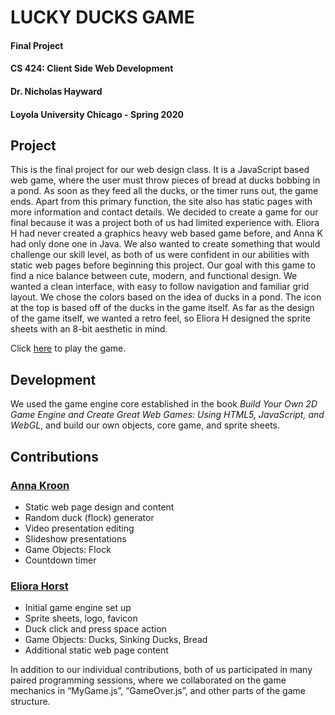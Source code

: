 # LUCKY DUCKS GAME
#### Final Project
#### CS 424: Client Side Web Development
#### Dr. Nicholas Hayward
#### Loyola University Chicago - Spring 2020

## Project
This is the final project for our web design class.  It is a JavaScript based web game, where the user must throw pieces of bread at ducks bobbing in a pond.  As soon as they feed all the ducks, or the timer runs out, the game ends.  Apart from this primary function, the site also has static pages with more information and contact details.  We decided to create a game for our final because it was a project both of us had limited experience with.  Eliora H had never created a graphics heavy web based game before, and Anna K had only done one in Java.  We also wanted to create something that would challenge our skill level, as both of us were confident in our abilities with static web pages before beginning this project. Our goal with this game to find a nice balance between cute, modern, and functional design.  We wanted a clean interface, with easy to follow navigation and familiar grid layout.  We chose the colors based on the idea of ducks in a pond.  The icon at the top is based off of the ducks in the game itself.  As far as the design of the game itself, we wanted a retro feel, so Eliora H designed the sprite sheets with an 8-bit aesthetic in mind.


Click [here](https://eliora-horst.github.io/CS424Project/index.html) to play the game.

## Development
We used the game engine core established in the book *Build Your Own 2D Game Engine and Create Great Web Games: Using HTML5, JavaScript, and WebGL*, and build our own objects, core game, and sprite sheets.

## Contributions
### [Anna Kroon](https://github.com/noorka)
- Static web page design and content
- Random duck (flock) generator
- Video presentation editing
- Slideshow presentations
- Game Objects: Flock
- Countdown timer

### [Eliora Horst](https://github.com/Eliora-Horst)
- Initial game engine set up
- Sprite sheets, logo, favicon
- Duck click and press space action
- Game Objects: Ducks, Sinking Ducks, Bread
- Additional static web page content

In addition to our individual contributions, both of us participated in many paired programming sessions, where we collaborated on the game mechanics in “MyGame.js”, “GameOver.js”, and other parts of the game structure.
